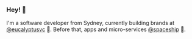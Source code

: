 ### Hey! 👋

I'm a software developer from Sydney, currently building brands at [@eucalyptusvc](https://www.eucalyptus.vc) 🌿. Before that, apps and micro-services [@spaceship](www.spaceship.com.au) 🚀.
